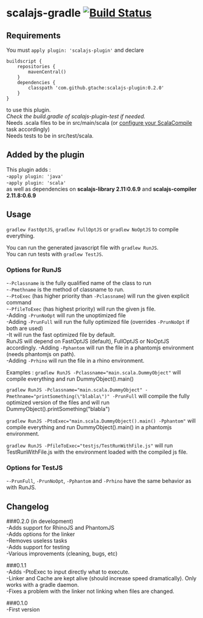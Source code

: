 # scalajs-gradle [![Build Status](https://travis-ci.org/gtache/scalajs-gradle.svg?branch=master)](https://travis-ci.org/gtache/scalajs-gradle)

## Requirements
You must `apply plugin: 'scalajs-plugin'` and declare 
```
buildscript {
    repositories {
        mavenCentral()
    }
    dependencies {
        classpath 'com.github.gtache:scalajs-plugin:0.2.0'
    }
}
```
to use this plugin.    
*Check the build.gradle of scalajs-plugin-test if needed.*    
Needs .scala files to be in src/main/scala (or [configure your ScalaCompile](https://docs.gradle.org/current/userguide/scala_plugin.html) task accordingly)    
Needs tests to be in src/test/scala.

## Added by the plugin
This plugin adds :   
-`apply plugin: 'java'`   
-`apply plugin: 'scala'`   
as well as dependencies on **scalajs-library 2.11:0.6.9** and **scalajs-compiler 2.11.8:0.6.9**

## Usage
`gradlew FastOptJS`, `gradlew FullOptJS` or `gradlew NoOptJS` to compile everything.

You can run the generated javascript file with `gradlew RunJS`.    
You can run tests with `gradlew TestJS`.

### Options for RunJS
-`-Pclassname` is the fully qualified name of the class to run    
-`-Pmethname` is the method of classname to run.    
-`-PtoExec` (has higher priority than `-Pclassname`) will run the given explicit command    
-`-PfileToExec` (has highest priority) will run the given js file.    
-Adding `-PrunNoOpt` will run the unoptimized file   
-Adding `-PrunFull` will run the fully optimized file (overrides `-PrunNoOpt` if both are used)   
-It will run the fast optimized file by default.  
RunJS will depend on FastOptJS (default), FullOptJS or NoOptJS accordingly.
-Adding `-Pphantom` will run the file in a phantomjs environment (needs phantomjs on path).    
-Adding `-Prhino` will run the file in a rhino environment.    

Examples : `gradlew RunJS -Pclassname="main.scala.DummyObject"` will compile everything and run DummyObject().main()

`gradlew RunJS -Pclassname="main.scala.DummyObject" -Pmethname="printSomething(\"blabla\")" -PrunFull` will compile the fully optimized version of the files and will run DummyObject().printSomething("blabla")

`gradlew RunJS -PtoExec="main.scala.DummyObject().main() -Pphantom"` will compile everything and run DummyObject().main() in a phantomjs environment.

`gradlew RunJS -PfileToExec="testjs/TestRunWithFile.js"` will run TestRunWithFile.js with the environment loaded with the compiled js file.

### Options for TestJS
-`-PrunFull`, `-PrunNoOpt`, `-Pphantom` and `-Prhino` have the same behavior as with RunJS.


## Changelog    
###0.2.0 (in development)   
-Adds support for RhinoJS and PhantomJS    
-Adds options for the linker    
-Removes useless tasks    
-Adds support for testing    
-Various improvements (cleaning, bugs, etc)    

###0.1.1    
-Adds -PtoExec to input directly what to execute.   
-Linker and Cache are kept alive (should increase speed dramatically). Only works with a gradle daemon.   
-Fixes a problem with the linker not linking when files are changed.

###0.1.0    
-First version

